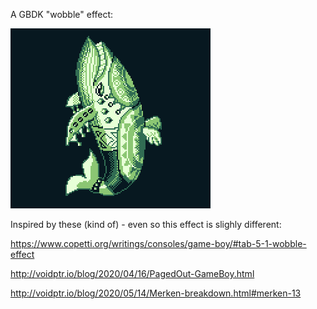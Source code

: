 A GBDK "wobble" effect:

![Wobble](https://raw.githubusercontent.com/sttng/gb-stuff/main/wobble/wobble.gif)

Inspired by these (kind of) - even so this effect is slighly different:

https://www.copetti.org/writings/consoles/game-boy/#tab-5-1-wobble-effect

http://voidptr.io/blog/2020/04/16/PagedOut-GameBoy.html

http://voidptr.io/blog/2020/05/14/Merken-breakdown.html#merken-13
